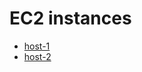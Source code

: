 # EC2 instances
- [host-1](http://ec2-18-222-77-154.us-east-2.compute.amazonaws.com)
- [host-2](ec2-3-142-150-237.us-east-2.compute.amazonaws.com)